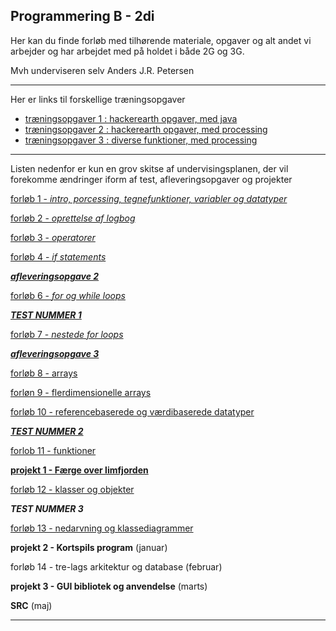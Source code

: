 ## Programmering B - 2di

Her kan du finde forløb med tilhørende materiale, opgaver og alt andet vi arbejder og har arbejdet med på holdet i både 2G og 3G.

Mvh underviseren selv Anders J.R. Petersen

---

Her er links til forskellige træningsopgaver

- [træningsopgaver 1 : hackerearth opgaver, med java](opgaver1/beskrivelse.md)
- [træningsopgaver 2 : hackerearth opgaver, med processing](opgaver2/beskrivelse.md)
- [træningsopgaver 3 : diverse funktioner, med processing](opgaver3/beskrivelse.md)

---

Listen nedenfor er kun en grov skitse af undervisingsplanen, der vil forekomme ændringer iform af test, afleveringsopgaver og projekter

[forløb 1 - _intro, porcessing, tegnefunktioner, variabler og datatyper_](forlob1_intro/forlob1_intro.md)

[forløb 2 - _oprettelse af logbog_](forlob2_logbog/forlob2_logbog.md)

[forløb 3 - _operatorer_](forlob3_operators/forlob3_operators.md)

[forløb 4 - _if statements_](forlob4_if/forlob4.md)

[**_afleveringsopgave 2_**](aflevering2/aflevering2.md)

[forløb 6 - _for og while loops_](forlob6_loops_intro/forlob6.md)

[**_TEST NUMMER 1_**](test1/info_test1.md)

[forløb 7 - _nestede for loops_](forlob7_nested_for/forlob7.md)

[**_afleveringsopgave 3_**](aflevering3/aflevering3.md)

[forløb 8 - arrays](forlob8_1D_arrays/forlob8.md)

[forløn 9 - flerdimensionelle arrays](forlob9_2D_arrays/forlob9.md)

[forløb 10 - referencebaserede og værdibaserede datatyper](forlob10_referencer/forlob10.md)

[**_TEST NUMMER 2_**](test2/info_test2.md)

[forlob 11 - funktioner](forlob11_funktioner/forlob11.md)

[**projekt 1 - Færge over limfjorden**](projekt1_feargen/projekt1.md)

[forløb 12 - klasser og objekter](forlob12_oop1/forlob12.md)

**_TEST NUMMER 3_**

[forløb 13 - nedarvning og klassediagrammer](forlob13_oop2/forlob13.md)

**projekt 2 - Kortspils program** (januar)

forløb 14 - tre-lags arkitektur og database (februar)

**projekt 3 - GUI bibliotek og anvendelse** (marts)

**SRC** (maj)

---
